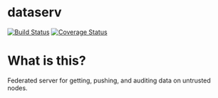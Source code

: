 # dataserv

[![Build Status](https://travis-ci.org/Storj/dataserv.svg)](https://travis-ci.org/Storj/dataserv)
[![Coverage Status](https://coveralls.io/repos/Storj/dataserv/badge.svg)](https://coveralls.io/r/Storj/dataserv)

# What is this?

Federated server for getting, pushing, and auditing data on untrusted nodes.
